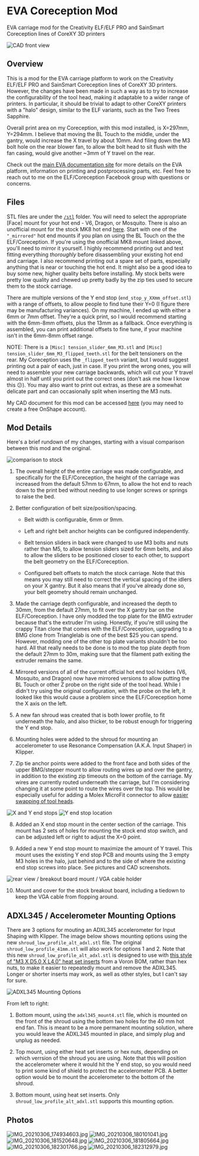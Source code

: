 # EVA Coreception Mod

EVA carriage mod for the Creativity ELF/ELF PRO and SainSmart Coreception lines of CoreXY 3D printers

![CAD front view](/images/cad01.png)


## Overview

This is a mod for the EVA carriage platform to work on the Creativity ELF/ELF PRO and SainSmart Coreception lines of CoreXY 3D printers. However, the changes have been made in such a way as to try to increase the configurability of the tool head, making it adaptable to a wider range of printers. In particular, it should be trivial to adapt to other CoreXY printers with a "halo" design, similar to the ELF variants, such as the Two Trees Sapphire.

Overall print area on my Coreception, with this mod installed, is X=297mm, Y=294mm. I believe that moving the BL Touch to the middle, under the gantry, would increase the X travel by about 10mm. And filing down the M3 bolt hole on the rear blower fan, to allow the bolt head to sit flush with the fan casing, would give another ~3mm of Y travel on the rear.

Check out the [main EVA documentation site](https://main.eva-3d.page/) for more details on the EVA platform, information on printing and postprocessing parts, etc. Feel free to reach out to me on the ELF/Coreception Facebook group with questions or concerns.


## Files

STL files are under the [`/stl`](/stl) folder. You will need to select the appropriate [Face] mount for your hot end - V6, Dragon, or Mosquito. There is also an unofficial mount for the stock MK8 hot end [here](https://contrib.eva-3d.page/hotends/microswiss-mk8/). Start with one of the `"_mirrored"` hot end mounts if you plan on using the BL Touch on the the ELF/Coreception. If you're using the onofficial MK8 mount linked above, you'll need to mirror it yourself. I highly recommend printing out and test fitting everything *thoroughly* before disassembling your existing hot end and carriage. I also recommend printing out a spare set of parts, especially anything that is near or touching the hot end. It might also be a good idea to buy some new, higher quality belts before installing. My stock belts were pretty low quality and chewed up pretty badly by the zip ties used to secure them to the stock carriage.

There are multiple versions of the Y end stop (`end_stop_y_XXmm_offset.stl`) with a range of offsets, to allow people to find tune their Y=0 (I figure there may be manufacturing variances). On my machine, I ended up with either a 6mm or 7mm offset. They're a quick print, so I would recommend starting with the 6mm-8mm offsets, plus the 13mm as a fallback. Once everything is assembled, you can print additional offsets to fine tune, if your machine isn't in the 6mm-8mm offset range.

NOTE: There is a `[Misc] tension_slider_6mm_M3.stl` and `[Misc] tension_slider_6mm_M3_flipped_teeth.stl` for the belt tensioners on the rear. My Coreception uses the `_flipped_teeth` variant, but I would suggest printing out a pair of each, just in case. If you print the wrong ones, you will need to assemble your new carriage backwards, which will cut your Y travel almost in half until you print out the correct ones (don't ask me how I know this 😕). You may also want to print out extras, as these are a somewhat delicate part and can occasionally split when inserting the M3 nuts.

My CAD document for this mod can be accessed [here](https://cad.onshape.com/documents/8374df57f21afb0afda371e1/v/ab8b5f501b92076e0e46f97f/e/99eb3d22b4d42aecd6cd179c) (you may need to create a free OnShape account).


## Mod Details

Here's a brief rundown of my changes, starting with a visual comparison between this mod and the original.

![comparison to stock](/images/cad02.png)

1. The overall height of the entire carriage was made configurable, and specifically for the ELF/Coreception, the height of the carriage was increased from the default 57mm to 67mm, to allow the hot end to reach down to the print bed without needing to use longer screws or springs to raise the bed.

2. Better configuration of belt size/position/spacing.

    * Belt width is configurable, 6mm or 9mm.
    
    * Left and right belt anchor heights can be configured independently.
    
    * Belt tension sliders in back were changed to use M3 bolts and nuts rather than M5, to allow tension sliders sized for 6mm belts, and also to allow the sliders to be positioned closer to each other, to support the belt geometry on the ELF/Coreception.
    
    * Configured belt offsets to match the stock carriage. Note that this means you may still need to correct the vertical spacing of the idlers on your X gantry. But it also means that if you've already done so, your belt geometry should remain unchanged.

3. Made the carriage depth configurable, and increased the depth to 30mm, from the default 27mm, to fit over the X gantry bar on the ELF/Coreception. I have only modded the top plate for the BMG extruder because that's the extruder I'm using. Honestly, if you're still using the crappy Titan clone that comes with the ELF/Coreception, upgrading to a BMG clone from Trianglelab is one of the best $25 you can spend. However, modding one of the other top plate variants shouldn't be too hard. All that really needs to be done is to mod the top plate depth from the default 27mm to 30m, making sure that the filament path exiting the extruder remains the same.

4. Mirrored versions of all of the current official hot end tool holders (V6, Mosquito, and Dragon) now have mirrored versions to allow putting the BL Touch or other Z probe on the right side of the tool head. While I didn't try using the original configuration, with the probe on the left, it looked like this would cause a problem since the ELF/Coreception home the X axis on the left.

5. A new fan shroud was created that is both lower profile, to fit underneath the halo, and also thicker, to be robust enough for triggering the Y end stop.

6. Mounting holes were added to the shroud for mounting an accelerometer to use Resonance Compensation (A.K.A. Input Shaper) in Klipper. 

7. Zip tie anchor points were added to the front face and both sides of the upper BMG/stepper mount to allow routing wires up and over the gantry, in addition to the existing zip timeouts on the bottom of the carriage. My wires are currently routed underneath the carriage, but I'm considering changing it at some point to route the wires over the top. This would be especially useful for adding a Molex MicroFit connector to allow [easier swapping of tool heads](https://youtu.be/zYscXKBwh0o?t=166).

![X and Y end stops](/images/cad03.png)
![Y end stop location](/images/cad04.png)

8. Added an X end stop mount in the center section of the carriage. This mount has 2 sets of holes for mounting the stock end stop switch, and can be adjusted left or right to adjust the X=0 point.

9. Added a new Y end stop mount to maximize the amount of Y travel. This mount uses the existing Y end stop PCB and mounts using the 3 empty M3 holes in the halo, just behind and to the side of where the existing end stop screws into place. See pictures and CAD screenshots.

![rear view / breakout board mount / VGA cable holder](/images/cad05.png)

10. Mount and cover for the stock breakout board, including a tiedown to keep the VGA cable from flopping around.


## ADXL345 / Accelerometer Mounting Options

There are 3 options for mouting an ADXL345 accelerometer for Input Shaping with Klipper. The image below shows mounting options using the new `shroud_low_profile_alt_adxl.stl` file. The original `shroud_low_profile_41mm.stl` will also work for options 1 and 2. Note that this new `shroud_low_profile_alt_adxl.stl` is designed to use with [this style of "M3 X D5.0 X L4.0" heat set inserts](https://www.aliexpress.com/item/4000232858343.html) from a Voron BOM, rather than hex nuts, to make it easier to repeatedly mount and remove the ADXL345. Longer or shorter inserts may work, as well as other styles, but I can't say for sure.

![ADXL345 Mounting Options](/images/adxl_mounting.jpg)

From left to right:

1. Bottom mount, using the `adxl345_mount4.stl` file, which is  mounted on the front of the shroud using the bottom two holes for the 40 mm hot end fan. This is meant to be a more permanent mounting solution, where you would leave the ADXL345 mounted in place, and simply plug and unplug as needed.

2. Top mount, using either heat set inserts or hex nuts, depending on which verrsion of the shroud you are using. Note that this will position the accelerometer where it would hit the Y end stop, so you would need to print some kind of shield to protect the accelerometer PCB. A better option would be to mount the accelerometer to the bottom of the shroud.

3. Bottom mount, using heat set inserts. Only `shroud_low_profile_alt_adxl.stl` supports this mounting option.


## Photos

![IMG_20210306_174934603.jpg](/images/IMG_20210306_174934603.jpg)
![IMG_20210306_180101041.jpg](/images/IMG_20210306_180101041.jpg)
![IMG_20210306_181520648.jpg](/images/IMG_20210306_181520648.jpg)
![IMG_20210306_181805664.jpg](/images/IMG_20210306_181805664.jpg)
![IMG_20210306_182301766.jpg](/images/IMG_20210306_182301766.jpg)
![IMG_20210306_182312979.jpg](/images/IMG_20210306_182312979.jpg)
